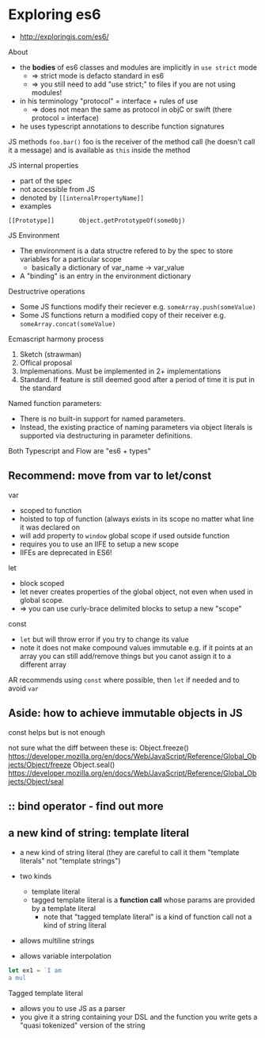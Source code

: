 # Exploring es6

* <http://exploringjs.com/es6/>

About

* the **bodies** of es6 classes and modules are implicitly in `use strict` mode
    * => strict mode is defacto standard in es6
    * => you still need to add "use strict;" to files if you are not using modules!
* in his terminology "protocol" = interface + rules of use
    * => does not mean the same as protocol in objC or swift (there protocol = interface)
* he uses typescript annotations to describe function signatures

JS methods
`foo.bar()` foo is the receiver of the method call (he doesn't call it a message) and is available as `this` inside the method

JS internal properties

* part of the spec
* not accessible from JS
* denoted by `[[internalPropertyName]]`
* examples

```
[[Prototype]]       Object.getPrototypeOf(someObj)
```

JS Environment

* The environment is a data structre refered to by the spec to store variables for a particular scope
    * basically a dictionary of var_name -> var_value
* A "binding" is an entry in the environment dictionary

Destructrive operations

* Some JS functions modify their reciever e.g. `someArray.push(someValue)`
* Some JS functions return a modified copy of their receiver e.g. `someArray.concat(someValue)`

Ecmascript harmony process

1. Sketch (strawman)
1. Offical proposal
1. Implemenations. Must be implemented in 2+ implementations
1. Standard. If feature is still deemed good after a period of time it is put in the standard


Named function parameters:
* There is no built-in support for named parameters.
* Instead, the existing practice of naming parameters via object literals is supported via destructuring in parameter definitions.

Both Typescript and Flow are "es6 + types"


## Recommend: move from var to let/const

var
* scoped to function
* hoisted to top of function (always exists in its scope no matter what line it was declared on
* will add property to `window` global scope if used outside function
* requires you to use an IIFE to setup a new scope
* IIFEs are deprecated in ES6!

let

* block scoped
* let never creates properties of the global object, not even when used in global scope.
* => you can use curly-brace delimited blocks to setup a new "scope"

const

* `let` but will throw error if you try to change its value
* note it does not make compound values immutable e.g. if it points at an array you can still add/remove things but you canot assign it to a different array

AR recommends using `const` where possible, then `let` if needed and to avoid `var`

## Aside: how to achieve immutable objects in JS

const helps but is not enough

not sure what the diff between these is:
Object.freeze()
https://developer.mozilla.org/en/docs/Web/JavaScript/Reference/Global_Objects/Object/freeze
Object.seal()
https://developer.mozilla.org/en/docs/Web/JavaScript/Reference/Global_Objects/Object/seal

## :: bind operator - find out more

## a new kind of string: template literal

* a new kind of string literal (they are careful to call it them "template literals" not "template strings")
* two kinds
    * template literal
    * tagged template literal is a **function call** whose params are provided by a template literal
        * note that "tagged template literal" is a kind of function call not a kind of string literal

* allows multiline strings
* allows variable interpolation

```js
let ex1 = `I am
a mul
```

Tagged template literal

* allows you to use JS as a parser
* you give it a string containing your DSL and the function you write gets a "quasi tokenized" version of the string
